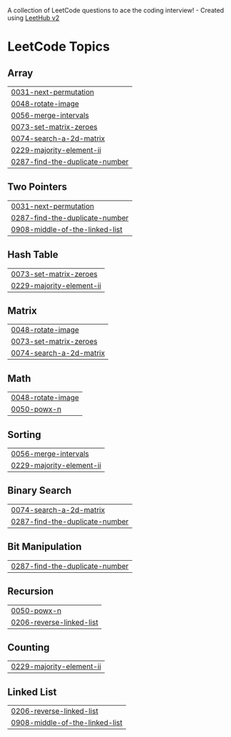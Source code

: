 A collection of LeetCode questions to ace the coding interview! - Created using [LeetHub v2](https://github.com/arunbhardwaj/LeetHub-2.0)
<!---LeetCode Topics Start-->
# LeetCode Topics
## Array
|  |
| ------- |
| [0031-next-permutation](https://github.com/shivani8305/DSA-Java/tree/master/0031-next-permutation) |
| [0048-rotate-image](https://github.com/shivani8305/DSA-Java/tree/master/0048-rotate-image) |
| [0056-merge-intervals](https://github.com/shivani8305/DSA-Java/tree/master/0056-merge-intervals) |
| [0073-set-matrix-zeroes](https://github.com/shivani8305/DSA-Java/tree/master/0073-set-matrix-zeroes) |
| [0074-search-a-2d-matrix](https://github.com/shivani8305/DSA-Java/tree/master/0074-search-a-2d-matrix) |
| [0229-majority-element-ii](https://github.com/shivani8305/DSA-Java/tree/master/0229-majority-element-ii) |
| [0287-find-the-duplicate-number](https://github.com/shivani8305/DSA-Java/tree/master/0287-find-the-duplicate-number) |
## Two Pointers
|  |
| ------- |
| [0031-next-permutation](https://github.com/shivani8305/DSA-Java/tree/master/0031-next-permutation) |
| [0287-find-the-duplicate-number](https://github.com/shivani8305/DSA-Java/tree/master/0287-find-the-duplicate-number) |
| [0908-middle-of-the-linked-list](https://github.com/shivani8305/DSA-Java/tree/master/0908-middle-of-the-linked-list) |
## Hash Table
|  |
| ------- |
| [0073-set-matrix-zeroes](https://github.com/shivani8305/DSA-Java/tree/master/0073-set-matrix-zeroes) |
| [0229-majority-element-ii](https://github.com/shivani8305/DSA-Java/tree/master/0229-majority-element-ii) |
## Matrix
|  |
| ------- |
| [0048-rotate-image](https://github.com/shivani8305/DSA-Java/tree/master/0048-rotate-image) |
| [0073-set-matrix-zeroes](https://github.com/shivani8305/DSA-Java/tree/master/0073-set-matrix-zeroes) |
| [0074-search-a-2d-matrix](https://github.com/shivani8305/DSA-Java/tree/master/0074-search-a-2d-matrix) |
## Math
|  |
| ------- |
| [0048-rotate-image](https://github.com/shivani8305/DSA-Java/tree/master/0048-rotate-image) |
| [0050-powx-n](https://github.com/shivani8305/DSA-Java/tree/master/0050-powx-n) |
## Sorting
|  |
| ------- |
| [0056-merge-intervals](https://github.com/shivani8305/DSA-Java/tree/master/0056-merge-intervals) |
| [0229-majority-element-ii](https://github.com/shivani8305/DSA-Java/tree/master/0229-majority-element-ii) |
## Binary Search
|  |
| ------- |
| [0074-search-a-2d-matrix](https://github.com/shivani8305/DSA-Java/tree/master/0074-search-a-2d-matrix) |
| [0287-find-the-duplicate-number](https://github.com/shivani8305/DSA-Java/tree/master/0287-find-the-duplicate-number) |
## Bit Manipulation
|  |
| ------- |
| [0287-find-the-duplicate-number](https://github.com/shivani8305/DSA-Java/tree/master/0287-find-the-duplicate-number) |
## Recursion
|  |
| ------- |
| [0050-powx-n](https://github.com/shivani8305/DSA-Java/tree/master/0050-powx-n) |
| [0206-reverse-linked-list](https://github.com/shivani8305/DSA-Java/tree/master/0206-reverse-linked-list) |
## Counting
|  |
| ------- |
| [0229-majority-element-ii](https://github.com/shivani8305/DSA-Java/tree/master/0229-majority-element-ii) |
## Linked List
|  |
| ------- |
| [0206-reverse-linked-list](https://github.com/shivani8305/DSA-Java/tree/master/0206-reverse-linked-list) |
| [0908-middle-of-the-linked-list](https://github.com/shivani8305/DSA-Java/tree/master/0908-middle-of-the-linked-list) |
<!---LeetCode Topics End-->